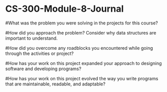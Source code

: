 # CS-300-Module-8-Journal

#What was the problem you were solving in the projects for this course?

#How did you approach the problem? Consider why data structures are important to understand.

#How did you overcome any roadblocks you encountered while going through the activities or project?

#How has your work on this project expanded your approach to designing software and developing programs?

#How has your work on this project evolved the way you write programs that are maintainable, readable, and adaptable?
